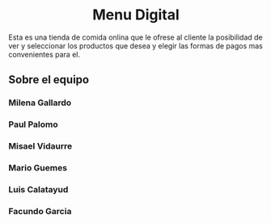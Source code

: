 <h1 align="center"> Menu Digital </h1>

<p> Esta es una tienda de comida onlina que le ofrese al cliente la posibilidad de ver y seleccionar los productos que desea y elegir las formas de pagos mas convenientes para el. </p>
<h2> Sobre el equipo </h2>
<h3> Milena Gallardo  </h3>
<h3> Paul Palomo  </h3>
<h3> Misael Vidaurre  </h3>
<h3> Mario Guemes  </h3>
<h3> Luis Calatayud </h3>
<h3> Facundo Garcia   </h3>


